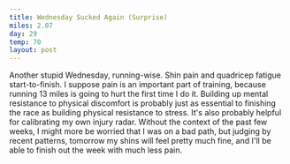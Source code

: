 ```yaml
---
title: Wednesday Sucked Again (Surprise)
miles: 2.07
day: 29
temp: 70
layout: post
---
```

Another stupid Wednesday, running-wise. Shin pain and quadricep fatigue start-to-finish. I suppose pain is an important part of training, because running 13 miles is going to hurt the first time I do it. Building up mental resistance to physical discomfort is probably just as essential to finishing the race as building physical resistance to stress. It's also probably helpful for calibrating my own injury radar. Without the context of the past few weeks, I might more be worried that I was on a bad path, but judging by recent patterns, tomorrow my shins will feel pretty much fine, and I'll be able to finish out the week with much less pain.
